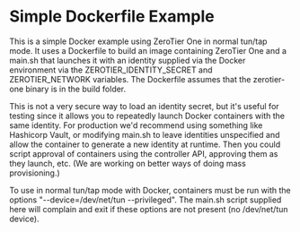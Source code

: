 Simple Dockerfile Example
======

This is a simple Docker example using ZeroTier One in normal tun/tap mode. It uses a Dockerfile to build an image containing ZeroTier One and a main.sh that launches it with an identity supplied via the Docker environment via the ZEROTIER\_IDENTITY\_SECRET and ZEROTIER\_NETWORK variables. The Dockerfile assumes that the zerotier-one binary is in the build folder.

This is not a very secure way to load an identity secret, but it's useful for testing since it allows you to repeatedly launch Docker containers with the same identity. For production we'd recommend using something like Hashicorp Vault, or modifying main.sh to leave identities unspecified and allow the container to generate a new identity at runtime. Then you could script approval of containers using the controller API, approving them as they launch, etc. (We are working on better ways of doing mass provisioning.)

To use in normal tun/tap mode with Docker, containers must be run with the options "--device=/dev/net/tun --privileged". The main.sh script supplied here will complain and exit if these options are not present (no /dev/net/tun device).
